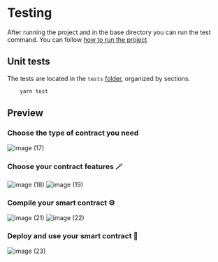 # Testing

After running the project and in the base directory you can run the test command. You can follow [how to run the project](../README.md#b-local-stack)

## Unit tests

The tests are located in the `tests` [folder](../tests/), organized by sections.

```bash
    yarn test
```

## Preview

### Choose the type of contract you need
![image (17)](https://user-images.githubusercontent.com/4270166/230093133-10444edb-34b2-46e4-acc5-46c5c52e4a29.png)

### Choose your contract features 🪄
![image (18)](https://user-images.githubusercontent.com/4270166/230093179-10c2a989-eb82-4d97-81a1-c23457328509.png)
![image (19)](https://user-images.githubusercontent.com/4270166/230093273-8b9e214f-4826-436b-b218-70ef81fa586c.png)

### Compile your smart contract ⚙️
![image (21)](https://user-images.githubusercontent.com/4270166/230094117-098d8ca9-b64b-4631-ae0b-98bf14218059.png)
![image (22)](https://user-images.githubusercontent.com/4270166/230094180-c4d7b110-d576-4c95-8f09-16ebd4098d12.png)


### Deploy and use your smart contract 🚀
![image (23)](https://user-images.githubusercontent.com/4270166/230094328-c2e110f7-d731-4b5e-b96c-58d5bbffc03b.png)
